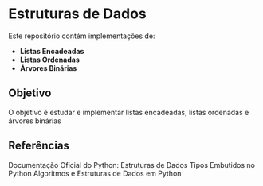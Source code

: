 # Estruturas de Dados

Este repositório contém implementações de:

- **Listas Encadeadas**
- **Listas Ordenadas**
- **Árvores Binárias**

## Objetivo

O objetivo é estudar e implementar listas encadeadas, listas ordenadas e árvores binárias 

## Referências

Documentação Oficial do Python: Estruturas de Dados
Tipos Embutidos no Python
Algoritmos e Estruturas de Dados em Python




